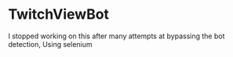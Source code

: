 # TwitchViewBot
I stopped working on this after many attempts at bypassing the bot detection, 
Using selenium
